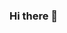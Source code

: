 ### Hi there 👋

<!--
**jaketaylornorris/jaketaylornorris** is a ✨ _special_ ✨ repository because its `README.md` (this file) appears on your GitHub profile.

Here are some ideas to get you started:

- 🔭 I’m currently working on ... Tech Elevator projects.
- 🌱 I’m currently learning ... how to roll burritos.
- 👯 I’m looking to collaborate on ... game jams.
- 🤔 I’m looking for help with ... multiplayer functionality
- 💬 Ask me about ... your future
- 📫 How to reach me: ... 
- 😄 Pronouns: ... he / him
- ⚡ Fun fact: ... I love you
-->
